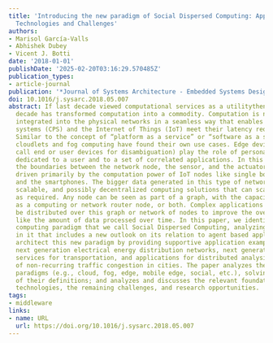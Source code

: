 ```yaml
---
title: 'Introducing the new paradigm of Social Dispersed Computing: Applications,
  Technologies and Challenges'
authors:
- Marisol García-Valls
- Abhishek Dubey
- Vicent J. Botti
date: '2018-01-01'
publishDate: '2025-02-20T03:16:29.570485Z'
publication_types:
- article-journal
publication: '*Journal of Systems Architecture - Embedded Systems Design*'
doi: 10.1016/j.sysarc.2018.05.007
abstract: If last decade viewed computational services as a utilitythen surely this
  decade has transformed computation into a commodity. Computation is now progressively
  integrated into the physical networks in a seamless way that enables cyber-physical
  systems (CPS) and the Internet of Things (IoT) meet their latency requirements.
  Similar to the concept of “platform as a service” or “software as a service”, both
  cloudlets and fog computing have found their own use cases. Edge devices (that we
  call end or user devices for disambiguation) play the role of personal computers,
  dedicated to a user and to a set of correlated applications. In this new scenario,
  the boundaries between the network node, the sensor, and the actuator are blurring,
  driven primarily by the computation power of IoT nodes like single board computers
  and the smartphones. The bigger data generated in this type of networks needs clever,
  scalable, and possibly decentralized computing solutions that can scale independently
  as required. Any node can be seen as part of a graph, with the capacity to serve
  as a computing or network router node, or both. Complex applications can possibly
  be distributed over this graph or network of nodes to improve the overall performance
  like the amount of data processed over time. In this paper, we identify this new
  computing paradigm that we call Social Dispersed Computing, analyzing key themes
  in it that includes a new outlook on its relation to agent based applications. We
  architect this new paradigm by providing supportive application examples that include
  next generation electrical energy distribution networks, next generation mobility
  services for transportation, and applications for distributed analysis and identification
  of non-recurring traffic congestion in cities. The paper analyzes the existing computing
  paradigms (e.g., cloud, fog, edge, mobile edge, social, etc.), solving the ambiguity
  of their definitions; and analyzes and discusses the relevant foundational software
  technologies, the remaining challenges, and research opportunities.
tags:
- middleware
links:
- name: URL
  url: https://doi.org/10.1016/j.sysarc.2018.05.007
---
```

